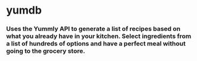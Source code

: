 # yumdb

### Uses the Yummly API to generate a list of recipes based on what you already have in your kitchen. Select ingredients from a list of hundreds of options and have a perfect meal without going to the grocery store.
